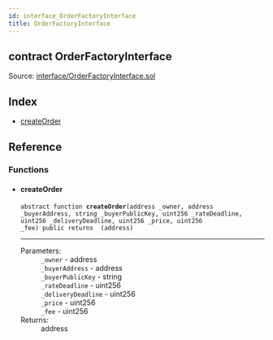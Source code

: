 ```yaml
---
id: interface_OrderFactoryInterface
title: OrderFactoryInterface
---
```


<div class="contract-doc"><div class="contract"><h2 class="contract-header"><span class="contract-kind">contract</span> OrderFactoryInterface</h2><div class="source">Source: <a href="git+https://github.com/repux/repux-smart-contracts/blob/v1.3.1/contracts/interface/OrderFactoryInterface.sol" target="_blank">interface/OrderFactoryInterface.sol</a></div></div><div class="index"><h2>Index</h2><ul><li><a href="api_interface_OrderFactoryInterface.md#createorder">createOrder</a></li></ul></div><div class="reference"><h2>Reference</h2><div class="functions"><h3>Functions</h3><ul><li><div class="item function"><span id="createOrder" class="anchor-marker"></span><h4 class="name">createOrder</h4><div class="body"><code class="signature"><span>abstract </span>function <strong>createOrder</strong><span>(address _owner, address _buyerAddress, string _buyerPublicKey, uint256 _rateDeadline, uint256 _deliveryDeadline, uint256 _price, uint256 _fee) </span><span>public </span><span>returns  (address) </span></code><hr/><dl><dt><span class="label-parameters">Parameters:</span></dt><dd><div><code>_owner</code> - address</div><div><code>_buyerAddress</code> - address</div><div><code>_buyerPublicKey</code> - string</div><div><code>_rateDeadline</code> - uint256</div><div><code>_deliveryDeadline</code> - uint256</div><div><code>_price</code> - uint256</div><div><code>_fee</code> - uint256</div></dd><dt><span class="label-return">Returns:</span></dt><dd>address</dd></dl></div></div></li></ul></div></div></div>
